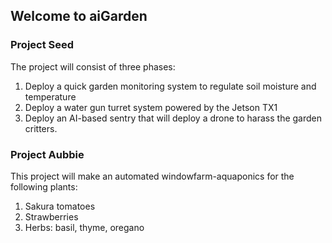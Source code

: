 ## Welcome to aiGarden

### Project Seed
The project will consist of three phases:
1. Deploy a quick garden monitoring system to regulate soil moisture and temperature
2. Deploy a water gun turret system powered by the Jetson TX1
3. Deploy an AI-based sentry that will deploy a drone to harass the garden critters.

### Project Aubbie

This project will make an automated windowfarm-aquaponics for the following plants:
1. Sakura tomatoes
2. Strawberries
3. Herbs: basil, thyme, oregano
